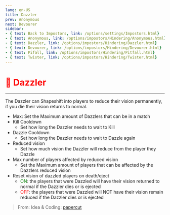 ```yaml
---
lang: en-US
title: Dazzler
prev: Anonymous
next: Devourer
sidebar:
- { text: Back to Impostors, link: /options/settings/Impostors.html}
- { text: Anonymous, link: /options/impostors/Hindering/Anonymous.html}
- { text: Dazzler, link: /options/impostors/Hindering/Dazzler.html}
- { text: Devourer, link: /options/impostors/Hindering/Devourer.html}
- { text: Pifall, link: /options/impostors/Hindering/Pitfall.html}
- { text: Twister, link: /options/impostors/Hindering/Twister.html}
---
```


# <font color="red">🎇 Dazzler</font> <Badge text="Hindering" type="tip" vertical="middle"/>
---

The Dazzler can Shapeshift into players to reduce their vision permanently, if you die their vision returns to normal.
* Max: Set the Maximum amount of Dazzlers that can be in a match
* Kill Cooldown
  * Set how long the Dazzler needs to wait to Kill
* Dazzle Cooldown
  * Set how long the Dazzler needs to wait to Dazzle again
* Reduced vision
  * Set how much vision the Dazzler will reduce from the player they Dazzle
* Max number of players affected by reduced vision
  * Set the Maximum amount of players that can be affected by the Dazzlers reduced vision
* Reset vision of dazzled players on death/eject
  * <font color=green>ON</font>: the players that were Dazzled will have their vision returned to normal if the Dazzler dies or is ejected
  * <font color=red>OFF</font>: the players that were Dazzled will NOT have their vision remain reduced if the Dazzler dies or is ejected

> From: Idea & Coding: [papercut](https://github.com/lars-wu)

